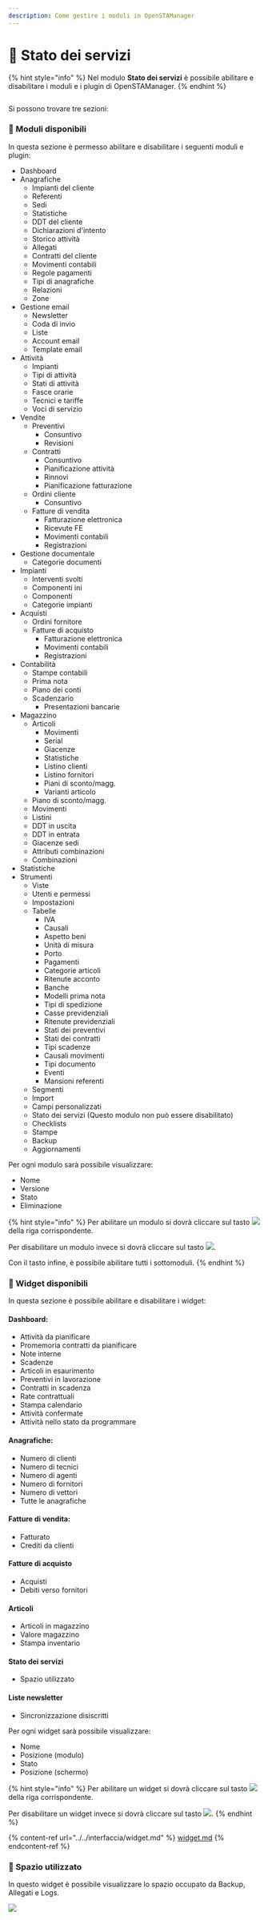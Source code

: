```yaml
---
description: Come gestire i moduli in OpenSTAManager
---
```


# 🚦 Stato dei servizi

{% hint style="info" %}
Nel modulo **Stato dei servizi** è possibile abilitare e disabilitare i moduli e i plugin di OpenSTAManager.
{% endhint %}

<figure><img src="../../../.gitbook/assets/immagine (642).png" alt=""><figcaption></figcaption></figure>

Si possono trovare tre sezioni:

### 🧩 Moduli disponibili

In questa sezione è permesso abilitare e disabilitare i seguenti moduli e plugin:

* Dashboard
* Anagrafiche
  * Impianti del cliente
  * Referenti
  * Sedi
  * Statistiche
  * DDT del cliente
  * Dichiarazioni d'intento
  * Storico attività
  * Allegati
  * Contratti del cliente
  * Movimenti contabili
  * Regole pagamenti
  * Tipi di anagrafiche
  * Relazioni
  * Zone
* Gestione email
  * Newsletter
  * Coda di invio
  * Liste
  * Account email
  * Template email
* Attività
  * Impianti
  * Tipi di attività
  * Stati di attività
  * Fasce orarie
  * Tecnici e tariffe
  * Voci di servizio
* Vendite
  * Preventivi
    * Consuntivo
    * Revisioni
  * Contratti
    * Consuntivo
    * Pianificazione attività
    * Rinnovi
    * Pianificazione fatturazione
  * Ordini cliente
    * Consuntivo
  * Fatture di vendita
    * Fatturazione elettronica
    * Ricevute FE
    * Movimenti contabili
    * Registrazioni
* Gestione documentale
  * Categorie documenti
* Impianti
  * Interventi svolti
  * Componenti ini
  * Componenti
  * Categorie impianti
* Acquisti
  * Ordini fornitore
  * Fatture di acquisto
    * Fatturazione elettronica
    * Movimenti contabili
    * Registrazioni
* Contabilità
  * Stampe contabili
  * Prima nota
  * Piano dei conti
  * Scadenzario
    * Presentazioni bancarie
* Magazzino
  * Articoli
    * Movimenti
    * Serial
    * Giacenze
    * Statistiche
    * Listino clienti
    * Listino fornitori
    * Piani di sconto/magg.
    * Varianti articolo
  * Piano di sconto/magg.
  * Movimenti
  * Listini
  * DDT in uscita
  * DDT in entrata
  * Giacenze sedi
  * Attributi combinazioni
  * Combinazioni
* Statistiche
* Strumenti
  * Viste
  * Utenti e permessi
  * Impostazioni
  * Tabelle
    * IVA
    * Causali
    * Aspetto beni
    * Unità di misura
    * Porto
    * Pagamenti
    * Categorie articoli
    * Ritenute acconto
    * Banche
    * Modelli prima nota
    * Tipi di spedizione
    * Casse previdenziali
    * Ritenute previdenziali
    * Stati dei preventivi
    * Stati dei contratti
    * Tipi scadenze
    * Causali movimenti
    * Tipi documento
    * Eventi
    * Mansioni referenti
  * Segmenti
  * Import
  * Campi personalizzati
  * Stato dei servizi (Questo modulo non può essere disabilitato)
  * Checklists
  * Stampe
  * Backup
  * Aggiornamenti

Per ogni modulo sarà possibile visualizzare:

* Nome
* Versione
* Stato
* Eliminazione

{% hint style="info" %}
Per abilitare un modulo si dovrà cliccare sul tasto ![](<../../../.gitbook/assets/image (662).png>)della riga corrispondente.

Per disabilitare un modulo invece si dovrà cliccare sul tasto ![](<../../../.gitbook/assets/image (194).png>).

Con il tasto <img src="../../../.gitbook/assets/image (674).png" alt="" data-size="original">infine, è possibile abilitare tutti i sottomoduli.
{% endhint %}

### 👾 Widget disponibili

In questa sezione è possibile abilitare e disabilitare i widget:

#### Dashboard:

* Attività da pianificare
* Promemoria contratti da pianificare
* Note interne
* Scadenze
* Articoli in esaurimento
* Preventivi in lavorazione
* Contratti in scadenza
* Rate contrattuali
* Stampa calendario
* Attività confermate
* Attività nello stato da programmare

#### Anagrafiche:

* Numero di clienti
* Numero di tecnici
* Numero di agenti
* Numero di fornitori
* Numero di vettori
* Tutte le anagrafiche

#### Fatture di vendita:

* Fatturato
* Crediti da clienti

#### Fatture di acquisto

* Acquisti
* Debiti verso fornitori

#### Articoli

* Articoli in magazzino
* Valore magazzino
* Stampa inventario

#### Stato dei servizi

* Spazio utilizzato

#### Liste newsletter

* Sincronizzazione disiscritti

Per ogni widget sarà possibile visualizzare:

* Nome
* Posizione (modulo)
* Stato
* Posizione (schermo)

{% hint style="info" %}
Per abilitare un widget si dovrà cliccare sul tasto ![](<../../../.gitbook/assets/image (662).png>)della riga corrispondente.

Per disabilitare un widget invece si dovrà cliccare sul tasto ![](<../../../.gitbook/assets/image (194).png>).
{% endhint %}

{% content-ref url="../../interfaccia/widget.md" %}
[widget.md](../../interfaccia/widget.md)
{% endcontent-ref %}

### 🧭 Spazio utilizzato

In questo widget è possibile visualizzare lo spazio occupato da Backup, Allegati e Logs.

![](<../../../.gitbook/assets/image (185).png>)
